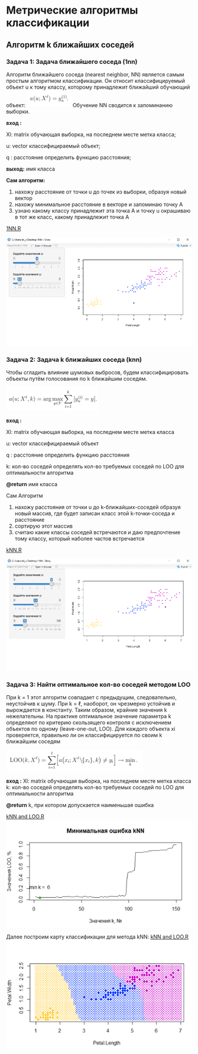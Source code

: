 # Метрические алгоритмы классификации
##  Алгоритм k ближайших соседей                                  
### Задача 1: Задача ближайшего соседа (1nn)
Алгоритм ближайшего соседа (nearest neighbor, NN) является самым простым
алгоритмом классификации. Он относит классифицируемый объект u к тому
классу, которому принадлежит ближайший обучающий объект:
![alt text](https://github.com/elivam/ML0/blob/master/pictures/1nnFormula.PNG)
Обучение NN сводится к запоминанию выборки.

 **вход :** 
 
 Xl: matrix 
     обучающая выборка, на последнем месте метка класса;
	 
 u:  vector
     классифицираемый объект;
	 
 q : расстояние
     определить функцию расстояния;
 
 **выход:** имя класса
 
 **Сам алгоритм:**
 1. нахожу расстояние от точки u до точек из выборки, образуя новый вектор
 2. нахожу минимальное расстояние в векторе и запоминаю точку А
 3. узнаю какому классу принадлежит эта точка А и точку u окрашиваю в тот  же класс, какому принадлежит точка А
 
 [1NN.R](https://github.com/elivam/ML0/blob/master/1NN/1NN.R)
 
 ![alt text](https://github.com/elivam/ML0/blob/master/pictures/1nn.PNG)
 ### Задача 2: Задача k ближайших соседа (knn)
 Чтобы сгладить
влияние шумовых выбросов, будем классифицировать объекты путём голосования
по k ближайшим соседям.


![alt text](https://github.com/elivam/ML0/blob/master/pictures/knnFormula.PNG)
 
 **вход :** 
 
 Xl: matrix 
     обучающая выборка, на последнем месте метка класса
	 
 u:  vector
     классифицираемый объект
	 
 q : расстояниe
     определить функцию расстояния
	 
 k:  кол-во соседей
     определять кол-во требуемых соседей по LOO для оптимальности алгоритма 
	 
 **@return** имя класса
 
 Сам Алгоритм
 1. нахожу расстояния от точки u до k-ближайших-соседей образуя новый массив, 
   где будет записан класс этой k-точки-соседа и расстояние 
 2. сортирую этот массив 
 3. считаю какие классы соседей встречаются и даю предпочтение тому классу, который наболее частов встречается
  
 [kNN.R](https://github.com/elivam/ML0/blob/master/task1/knnShiny.R)
 
 ![alt text](https://github.com/elivam/ML0/blob/master/pictures/knn.PNG)
 
  ### Задача 3: Найти оптимальное кол-во соседей методом LOO
  При k = 1 этот алгоритм совпадает с предыдущим, следовательно, неустойчив
к шуму. При k = ℓ, наоборот, он чрезмерно устойчив и вырождается в константу.
Таким образом, крайние значения k нежелательны. На практике оптимальное значение параметра k определяют по критерию скользящего контроля с исключением
объектов по одному (leave-one-out, LOO). Для каждого объекта xi  проверяется,
правильно ли он классифицируется по своим k ближайшим соседям
  
  ![alt text](https://github.com/elivam/ML0/blob/master/pictures/LOOFormula.PNG) 
  
 **вход :** 
 Xl: matrix 
     обучающая выборка, на последнем месте метка класса
 k:  кол-во соседей
     определять кол-во требуемых соседей по LOO для оптимальности алгоритма 
	 
 **@return** k, при котором допускается наименьшая ошибка   
 
 [kNN and LOO.R](https://github.com/elivam/ML0/blob/master/task1/kNNLOO.R)
 ![alt text](https://github.com/elivam/ML0/blob/master/pictures/knnLoo.PNG) 
 
 Далее построим карту классификации для метода kNN:
 [kNN and LOO.R](https://github.com/elivam/ML0/blob/master/task1/classMapkNN.R)
  ![alt text](https://github.com/elivam/ML0/blob/master/pictures/classMapkNN.PNG)
  

 